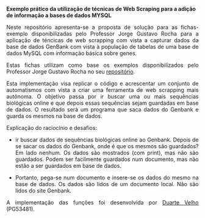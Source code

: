 **Exemplo prático da utilização de técnicas de Web Scraping para a adição de informação a bases de dados MYSQL**

<div align="justify">
Neste repositório apresenta-se a proposta de solução para as fichas-exemplo disponibilizadas pelo Professor Jorge Gustavo Rocha para a aplicação de téncicas de web scrapping com vista a capturar dados da base de dados GenBank com vista à população de tabelas de uma base de dados MySQL com informação básica sobre genes.

Estas fichas utilizam como base os exemplos disponibilizados pelo Professor Jorge Gustavo Rocha no seu [repositório](https://github.com/jgrocha/m8-ferramentas).

Esta implementação visa replicar o código e acrescentar um conjunto de automatismos com vista a criar uma ferramenta de web scrapping mais autónoma. O objetivo passa por ir buscar uma ou mais sequências biológicas online e que depois essas sequências sejam guardadas em base de dados. O resultado será um programa que saca dados do Genbank e guarda os mesmos na base de dados.

Explicação do raciocínio e desafios:

- ir buscar dados de sequências biológicas online ao Genbank. Depois de se sacar os dados do Genbank, onde é que os mesmos são guardados? Em lado nenhum. Os dados são mostrados (com print), mas não são guardados. Podem ser facilmente guardados num documento, mas não estão a ser guardados em base de dados.

- Portanto, pega-se num documento e insere-se os dados do mesmo na base de dados. Os dados são lidos de um documento local. Não são lidos do site Genbank.


A implementação das funções foi desenvolvida por [Duarte Velho](https://github.com/duartebred) (PG53481).
</div>

